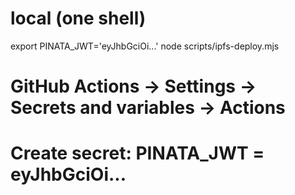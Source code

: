 # local (one shell)

export PINATA_JWT='eyJhbGciOi...'
node scripts/ipfs-deploy.mjs

# GitHub Actions -> Settings → Secrets and variables → Actions

# Create secret: PINATA_JWT = eyJhbGciOi...
